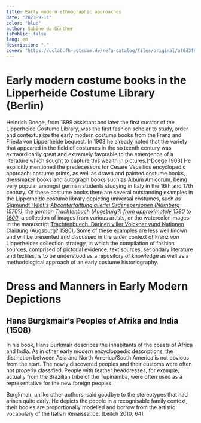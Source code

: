 ```yaml
---
title: Early modern ethnographic approaches 
date: "2023-9-11"
color: "blue"
author: Sabine de Günther
isPublic: false
lang: en
description: "."
cover: "https://uclab.fh-potsdam.de/refa-catalog/files/original/af6d3f80b1b5690cf68dae59dcfb0909bd2e6ea9.jpg"
---
```

# Early modern costume books in the Lipperheide Costume Library (Berlin)
Heinrich Doege, from 1899 assistant and later the first curator of the Lipperheide Costume Library, was the first fashion scholar to study, order and contextualize the early modern costume books from the Franz and Frieda von Lipperheide bequest. In 1903 he already noted that the variety that appeared in the field of costumes in the sixteenth century was extraordinarily great and extremely favorable to the emergence of a literature which sought to capture this wealth in pictures.[^Doege 1903] He explicitly mentioned the predecessors for Cesare Vecellios encyclopedic approach: costume prints, as well as drawn and painted costume books, dressmaker books and autograph books such as [Album Amicorum](41434), being very popular amongst german students studying in Italy in the 16th and 17th century. 
Of these costume books there are several outstanding examples in the Lipperheide costume library depicting universal costumes, such as [Sigmundt Heldt's](item/39055) *[Abconterfaittung allerlei Ordenspersonen (Nürnberg 1570?)](item/39072)*, the *[german Trachtenbuch (Augsburg?) from approximately 1580 to 1600](item/39082)*, a collection of images from various artists, or the watercolor images in the manuscript [Trachtenbuech. Darinen viller Volckher vund Nationen Claidung (Augsburg? 1580)](item/39076). Some of these examples are less well known and will be presented and discussed in the wider context of Franz von Lipperheides collection strategy, in which the compilation of fashion sources, comprised of pictorial evidence, text sources, secondary literature and textiles, is to be understood as a repository of knowledge as well as a methodological approach of an early costume historiography. 

# Dress and Manners in Early Modern Depictions

## Hans Burgkmair’s Peoples of Afrika and India (1508)
In his book, Hans Burkmair describes the inhabitants of the coasts of Africa and India. As in other early modern encyclopaedic descriptions, the distinction between Asia and North America/South America is not obvious from the start. The newly discovered peoples and their customs were often not properly classified. People with feather headdresses, for example, actually from the Brazilian tribe of the Tupinamba, were often used as a representative for the new foreign peoples.

Burgkmair, unlike other authors, said goodbye to the stereotypes that had arisen quite early. He depicts the people in a recognisable family context, their bodies are proportionally modelled and borrow from the artistic vocabulary of the Italian Renaissance. [Leitch 2010, 64]


